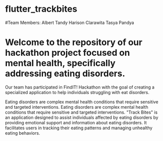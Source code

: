 # flutter_trackbites

#Team Members:
Albert Tandy Harison
Clarawita
Tasya Pandya

# Welcome to the repository of our hackathon project focused on mental health, specifically addressing eating disorders.
Our team has participated in FindIT! Hackathon with the goal of creating a specialized application to help individuals struggling with eat disorders.

Eating disorders are complex mental health conditions that require sensitive and targeted interventions. Eating disorders are complex mental health conditions that require sensitive and targeted interventions. "Track Bites" is an application designed to assist individuals affected by eating disorders by providing emotional support and information about eating disorders. It facilitates users in tracking their eating patterns and managing unhealthy eating behaviors. 

